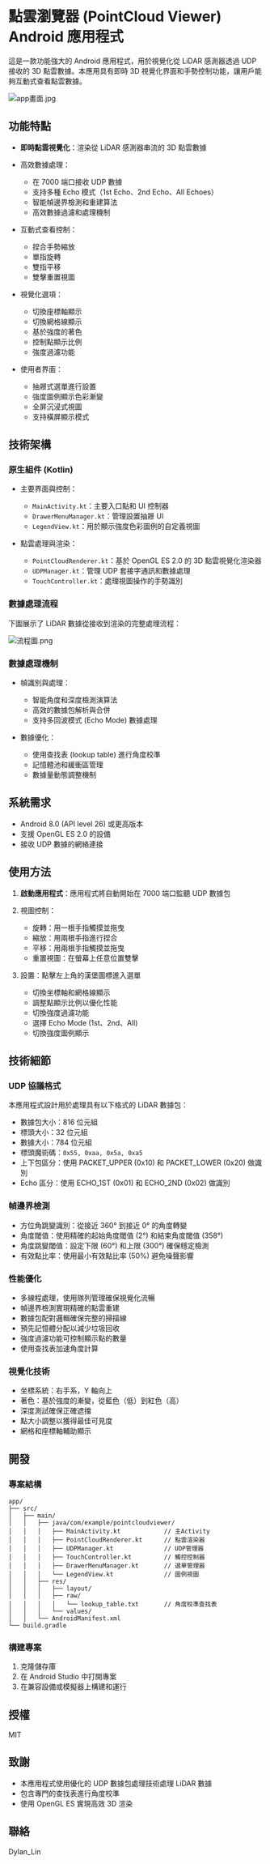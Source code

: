 # 點雲瀏覽器 (PointCloud Viewer) Android 應用程式

這是一款功能強大的 Android 應用程式，用於視覺化從 LiDAR 感測器透過 UDP 接收的 3D 點雲數據。本應用具有即時 3D 視覺化界面和手勢控制功能，讓用戶能夠互動式查看點雲數據。

![app畫面.jpg](docs%2Fimages%2Fapp%B5%65%AD%B1.jpg)

## 功能特點

- **即時點雲視覺化**：渲染從 LiDAR 感測器串流的 3D 點雲數據

- 高效數據處理：

    - 在 7000 端口接收 UDP 數據
    - 支持多種 Echo 模式（1st Echo、2nd Echo、All Echoes）
    - 智能幀邊界檢測和重建算法
    - 高效數據過濾和處理機制

- 互動式查看控制：

    - 捏合手勢縮放
    - 單指旋轉
    - 雙指平移
    - 雙擊重置視圖

- 視覺化選項：

    - 切換座標軸顯示
    - 切換網格線顯示
    - 基於強度的著色
    - 控制點顯示比例
    - 強度過濾功能

- 使用者界面：

    - 抽屜式選單進行設置
    - 強度圖例顯示色彩漸變
    - 全屏沉浸式視圖
    - 支持橫屏顯示模式

## 技術架構

### 原生組件 (Kotlin)

- 主要界面與控制：

    - `MainActivity.kt`：主要入口點和 UI 控制器
    - `DrawerMenuManager.kt`：管理設置抽屜 UI
    - `LegendView.kt`：用於顯示強度色彩圖例的自定義視圖

- 點雲處理與渲染：

    - `PointCloudRenderer.kt`：基於 OpenGL ES 2.0 的 3D 點雲視覺化渲染器
    - `UDPManager.kt`：管理 UDP 套接字通訊和數據處理
    - `TouchController.kt`：處理視圖操作的手勢識別

### 數據處理流程

下圖展示了 LiDAR 數據從接收到渲染的完整處理流程：

![流程圖.png](docs%2Fimages%2F%AC%79%B5%7B%B9%CF.png)

### 數據處理機制

- 幀識別與處理：

    - 智能角度和深度檢測演算法
    - 高效的數據包解析與合併
    - 支持多回波模式 (Echo Mode) 數據處理

- 數據優化：

    - 使用查找表 (lookup table) 進行角度校準
    - 記憶體池和緩衝區管理
    - 數據量動態調整機制

## 系統需求

- Android 8.0 (API level 26) 或更高版本
- 支援 OpenGL ES 2.0 的設備
- 接收 UDP 數據的網絡連接

## 使用方法

1. **啟動應用程式**：應用程式將自動開始在 7000 端口監聽 UDP 數據包

2. 視圖控制：

    - 旋轉：用一根手指觸摸並拖曳
    - 縮放：用兩根手指進行捏合
    - 平移：用兩根手指觸摸並拖曳
    - 重置視圖：在螢幕上任意位置雙擊

3. 設置：點擊左上角的漢堡圖標進入選單

    - 切換坐標軸和網格線顯示
    - 調整點顯示比例以優化性能
    - 切換強度過濾功能
    - 選擇 Echo Mode (1st、2nd、All)
    - 切換強度圖例顯示

## 技術細節

### UDP 協議格式

本應用程式設計用於處理具有以下格式的 LiDAR 數據包：

- 數據包大小：816 位元組
- 標頭大小：32 位元組
- 數據大小：784 位元組
- 標頭魔術碼：`0x55, 0xaa, 0x5a, 0xa5`
- 上下包區分：使用 PACKET_UPPER (0x10) 和 PACKET_LOWER (0x20) 做識別
- Echo 區分：使用 ECHO_1ST (0x01) 和 ECHO_2ND (0x02) 做識別

### 幀邊界檢測

- 方位角跳變識別：從接近 360° 到接近 0° 的角度轉變
- 角度閾值：使用精確的起始角度閾值 (2°) 和結束角度閾值 (358°)
- 角度跳變閾值：設定下限 (60°) 和上限 (300°) 確保穩定檢測
- 有效點比率：使用最小有效點比率 (50%) 避免噪聲影響

### 性能優化

- 多線程處理，使用隊列管理確保視覺化流暢
- 幀邊界檢測實現精確的點雲重建
- 數據包配對邏輯確保完整的掃描線
- 預先記憶體分配以減少垃圾回收
- 強度過濾功能可控制顯示點的數量
- 使用查找表加速角度計算

### 視覺化技術

- 坐標系統：右手系，Y 軸向上
- 著色：基於強度的漸變，從藍色（低）到紅色（高）
- 深度測試確保正確遮擋
- 點大小調整以獲得最佳可見度
- 網格和座標軸輔助顯示

## 開發

### 專案結構

```
app/
├── src/
│   ├── main/
│   │   ├── java/com/example/pointcloudviewer/
│   │   │   ├── MainActivity.kt            // 主Activity
│   │   │   ├── PointCloudRenderer.kt      // 點雲渲染器
│   │   │   ├── UDPManager.kt              // UDP管理器
│   │   │   ├── TouchController.kt         // 觸控控制器
│   │   │   ├── DrawerMenuManager.kt       // 選單管理器
│   │   │   └── LegendView.kt              // 圖例視圖
│   │   ├── res/
│   │   │   ├── layout/
│   │   │   ├── raw/
│   │   │   │   └── lookup_table.txt       // 角度校準查找表
│   │   │   └── values/
│   │   └── AndroidManifest.xml
└── build.gradle
```

### 構建專案

1. 克隆儲存庫
2. 在 Android Studio 中打開專案
3. 在兼容設備或模擬器上構建和運行

## 授權

MIT

## 致謝

- 本應用程式使用優化的 UDP 數據包處理技術處理 LiDAR 數據
- 包含專門的查找表進行角度校準
- 使用 OpenGL ES 實現高效 3D 渲染

## 聯絡

Dylan_Lin